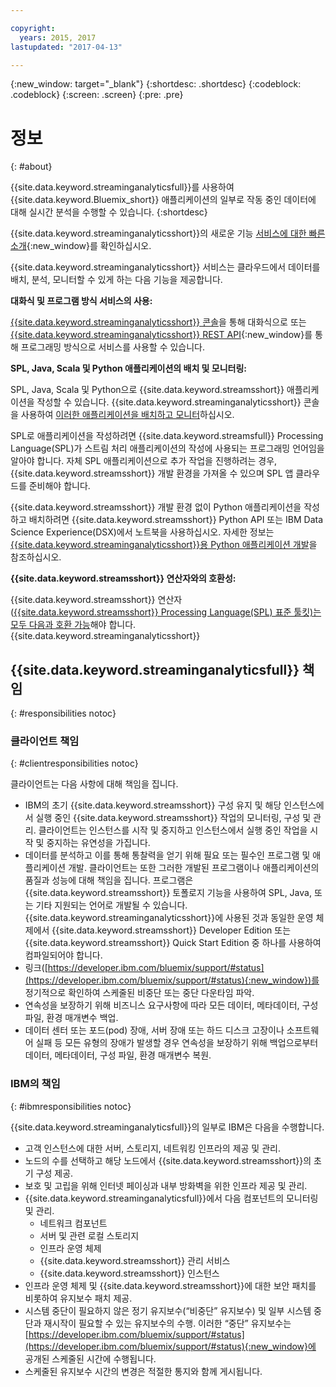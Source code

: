```yaml
---

copyright:
  years: 2015, 2017
lastupdated: "2017-04-13"

---
```


<!-- Attribute definitions -->
{:new_window: target="_blank"}
{:shortdesc: .shortdesc}
{:codeblock: .codeblock}
{:screen: .screen}
{:pre: .pre}

# 정보
{: #about}

{{site.data.keyword.streaminganalyticsfull}}를 사용하여 {{site.data.keyword.Bluemix_short}} 애플리케이션의 일부로 작동 중인 데이터에 대해 실시간 분석을 수행할 수 있습니다.
{:shortdesc}

{{site.data.keyword.streaminganalyticsshort}}의 새로운 기능 [서비스에 대한 빠른 소개](https://developer.ibm.com/streamsdev/docs/streaming-analytics-now-available-bluemix-2/){:new_window}를 확인하십시오. 

{{site.data.keyword.streaminganalyticsshort}} 서비스는 클라우드에서 데이터를 배치, 분석, 모니터할 수 있게 하는 다음 기능을 제공합니다. 

**대화식 및 프로그램 방식 서비스의 사용:**

[{{site.data.keyword.streaminganalyticsshort}} 콘솔](/docs/services/StreamingAnalytics/c_streams_console.html)을 통해 대화식으로 또는 [{{site.data.keyword.streaminganalyticsshort}} REST API](https://console.ng.bluemix.net/apidocs/220){:new_window}를 통해 프로그래밍 방식으로 서비스를 사용할 수 있습니다.

**SPL, Java, Scala 및 Python 애플리케이션의 배치 및 모니터링:**

SPL, Java, Scala 및 Python으로 {{site.data.keyword.streamsshort}} 애플리케이션을 작성할 수 있습니다. {{site.data.keyword.streaminganalyticsshort}} 콘솔을 사용하여 [이러한 애플리케이션을 배치하고 모니터](/docs/services/StreamingAnalytics/t_deploytocloud.html)하십시오. 

SPL로 애플리케이션을 작성하려면 {{site.data.keyword.streamsfull}} Processing Language(SPL)가 스트림 처리 애플리케이션의 작성에 사용되는 프로그래밍 언어임을 알아야 합니다. 자체 SPL 애플리케이션으로 추가 작업을 진행하려는 경우, {{site.data.keyword.streamsshort}} 개발 환경을 가져올 수 있으며 SPL 앱 클라우드를 준비해야 합니다. 

{{site.data.keyword.streamsshort}} 개발 환경 없이 Python 애플리케이션을 작성하고 배치하려면 {{site.data.keyword.streamsshort}} Python API 또는 IBM Data Science Experience(DSX)에서 노트북을 사용하십시오. 자세한 정보는 [{{site.data.keyword.streaminganalyticsshort}}용 Python 애플리케이션 개발](/docs/services/StreamingAnalytics/t_develop_apps_python.html)을 참조하십시오. 

**{{site.data.keyword.streamsshort}} 연산자와의 호환성:**

{{site.data.keyword.streamsshort}} 연산자([{{site.data.keyword.streamsshort}} Processing Language(SPL) 표준 툴킷)는 모두 다음과 호환 가능](/docs/services/StreamingAnalytics/c_beta_adapters.html)해야 합니다. {{site.data.keyword.streaminganalyticsshort}}

## {{site.data.keyword.streaminganalyticsfull}} 책임
{: #responsibilities notoc}

### 클라이언트 책임
{: #clientresponsibilities notoc}

클라이언트는 다음 사항에 대해 책임을 집니다. 

* IBM의 초기 {{site.data.keyword.streamsshort}} 구성 유지 및 해당 인스턴스에서 실행 중인 {{site.data.keyword.streamsshort}} 작업의 모니터링, 구성 및 관리. 클라이언트는 인스턴스를 시작 및 중지하고 인스턴스에서 실행 중인 작업을 시작 및 중지하는 유연성을 가집니다. 
* 데이터를 분석하고 이를 통해 통찰력을 얻기 위해 필요 또는 필수인 프로그램 및 애플리케이션 개발. 클라이언트는 또한 그러한 개발된 프로그램이나 애플리케이션의 품질과 성능에 대해 책임을 집니다. 프로그램은 {{site.data.keyword.streamsshort}} 토폴로지 기능을 사용하여 SPL, Java, 또는 기타 지원되는 언어로 개발될 수 있습니다. {{site.data.keyword.streaminganalyticsshort}}에 사용된 것과 동일한 운영 체제에서 {{site.data.keyword.streamsshort}} Developer Edition 또는 {{site.data.keyword.streamsshort}} Quick Start Edition 중 하나를 사용하여 컴파일되어야 합니다.
* 링크([https://developer.ibm.com/bluemix/support/#status](https://developer.ibm.com/bluemix/support/#status){:new_window})를 정기적으로 확인하여 스케줄된 비중단 또는 중단 다운타임 파악.  
* 연속성을 보장하기 위해 비즈니스 요구사항에 따라 모든 데이터, 메타데이터, 구성 파일, 환경 매개변수 백업.
* 데이터 센터 또는 포드(pod) 장애, 서버 장애 또는 하드 디스크 고장이나 소프트웨어 실패 등 모든 유형의 장애가 발생할 경우 연속성을 보장하기 위해 백업으로부터 데이터, 메타데이터, 구성 파일, 환경 매개변수 복원.

### IBM의 책임
{: #ibmresponsibilities notoc}

{{site.data.keyword.streaminganalyticsfull}}의 일부로 IBM은 다음을 수행합니다. 

* 고객 인스턴스에 대한 서버, 스토리지, 네트워킹 인프라의 제공 및 관리.
* 노드의 수를 선택하고 해당 노드에서 {{site.data.keyword.streamsshort}}의 초기 구성 제공.
* 보호 및 고립을 위해 인터넷 페이싱과 내부 방화벽을 위한 인프라 제공 및 관리.
* {{site.data.keyword.streaminganalyticsfull}}에서 다음 컴포넌트의 모니터링 및 관리.
	* 네트워크 컴포넌트
	* 서버 및 관련 로컬 스토리지
	* 인프라 운영 체제
	* {{site.data.keyword.streamsshort}} 관리 서비스
	* {{site.data.keyword.streamsshort}} 인스턴스
* 인프라 운영 체제 및 {{site.data.keyword.streamsshort}}에 대한 보안 패치를 비롯하여 유지보수 패치 제공.
* 시스템 중단이 필요하지 않은 정기 유지보수(“비중단” 유지보수) 및 일부 시스템 중단과 재시작이 필요할 수 있는 유지보수의 수행. 이러한 “중단” 유지보수는 [https://developer.ibm.com/bluemix/support/#status](https://developer.ibm.com/bluemix/support/#status){:new_window}에 공개된 스케줄된 시간에 수행됩니다.
* 스케줄된 유지보수 시간의 변경은 적절한 통지와 함께 게시됩니다. 
